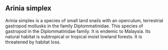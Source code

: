 ## Arinia simplex

Arinia simplex is a species of small land snails with an operculum, terrestrial gastropod mollusks in the family Diplommatinidae. This species of gastropod in the Diplommatinidae family. It is endemic to Malaysia. Its natural habitat is subtropical or tropical moist lowland forests. It is threatened by habitat loss.